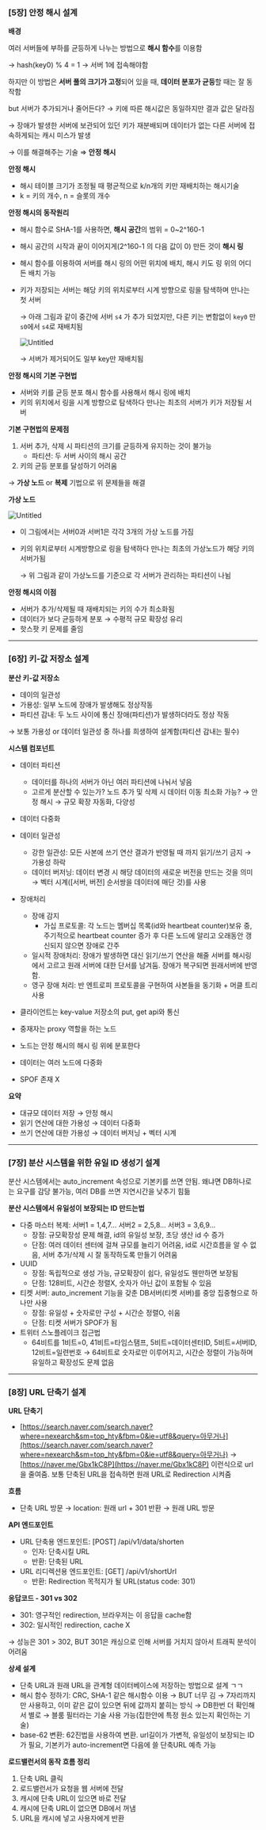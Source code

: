 ### [5장] 안정 해시 설계

**배경**

여러 서버들에 부하를 균등하게 나누는 방법으로 **해시 함수**를 이용함

→ hash(key0) % 4 = 1 → 서버 1에 접속해야함

하지만 이 방법은 **서버 풀의 크기가 고정**되어 있을 때, **데이터 분포가 균등**할 때는 잘 동작함

but 서버가 추가되거나 줄어든다? → 키에 따른 해시값은 동일하지만 결과 값은 달라짐

→ 장애가 발생한 서버에 보관되어 있던 키가 재분배되며 데이터가 없는 다른 서버에 접속하게되는 캐시 미스가 발생

→ 이를 해결해주는 기술 ⇒  **안정 해시**

**안정 해시**

- 해시 테이블 크기가 조정될 때 평균적으로 k/n개의 키만 재배치하는 해시기술
- k = 키의 개수, n = 슬롯의 개수

**안정 해시의 동작원리**

- 해시 함수로 SHA-1를 사용하면, **해시 공간**의 범위 = 0~2^160-1
- 해시 공간의 시작과 끝이 이어지게(2^160-1 의 다음 값이 0) 만든 것이 **해시 링**
- 해시 함수를 이용하여 서버를 해시 링의 어떤 위치에 배치, 해시 키도 링 위의 어디든 배치 가능
- 키가 저장되는 서버는 해당 키의 위치로부터 시계 방향으로 링을 탐색하며 만나는 첫 서버
    
    → 아래 그림과 같이 중간에 서버 `s4` 가 추가 되었지만, 다른 키는 변함없이 `key0` 만 `s0`에서 `s4`로 재배치됨
    
    ![Untitled](https://s3-us-west-2.amazonaws.com/secure.notion-static.com/3cf2f222-5aea-4dc7-96ab-92244f4e3a97/Untitled.png)
    
    → 서버가 제거되어도 일부 key만 재배치됨
    

**안정 해시의 기본 구현법**

- 서버와 키를 균등 분포 해시 함수를 사용해서 해시 링에 배치
- 키의 위치에서 링을 시계 방향으로 탐색하다 만나는 최초의 서버가 키가 저장될 서버

**기본 구현법의 문제점**

1. 서버 추가, 삭제 시 파티션의 크기를 균등하게 유지하는 것이 불가능
    - 파티션: 두 서버 사이의 해시 공간
2. 키의 균등 분포를 달성하기 어려움

→ **가상 노드** or **복제** 기법으로 위 문제들을 해결

**가상 노드**

![Untitled](https://s3-us-west-2.amazonaws.com/secure.notion-static.com/67af098a-0fa6-4591-9cb8-c7b4e2ca9d93/Untitled.png)

- 이 그림에서는 서버0과 서버1은 각각 3개의 가상 노드를 가짐
- 키의 위치로부터 시계방향으로 링을 탐색하다 만나는 최초의 가상노드가 해당 키의 서버가됨
    
    → 위 그림과 같이 가상노드를 기준으로 각 서버가 관리하는 파티션이 나뉨
    

**안정 해시의 이점**

- 서버가 추가/삭제될 때 재배치되는 키의 수가 최소화됨
- 데이터가 보다 균등하게 분포 → 수평적 규모 확장성 유리
- 핫스팟 키 문제를 줄임

---

### [6장] 키-값 저장소 설계

**분산 키-값 저장소**

- 데이의 일관성
- 가용성: 일부 노드에 장애가 발생해도 정상작동
- 파티션 감내: 두 노드 사이에 통신 장애(파티션)가 발생하더라도 정상 작동

→ 보통 가용성 or 데이터 일관성 중 하나를 희생하여 설계함(파티션 감내는 필수)

**시스템 컴포넌트**

- 데이터 파티션
    - 데이터를 하나의 서버가 아닌 여러 파티션에 나눠서 넣음
    - 고르게 분산할 수 있는가? 노드 추가 및 삭제 시 데이터 이동 최소화 가능?
    → 안정 해시 → 규모 확장 자동화, 다양성
- 데이터 다중화
- 데이터 일관성
    - 강한 일관성: 모든 사본에 쓰기 연산 결과가 반영될 때 까지 읽기/쓰기 금지 → 가용성 하락
    - 데이터 버저닝: 데이터 변경 시 해당 데이터의 새로운 버전을 만드는 것을 의미
    → 벡터 시계([서버, 버전] 순서쌍을 데이터에 매단 것)를 사용
- 장애처리
    - 장애 감지
        - 가십 프로토콜: 각 노드는 멤버십 목록(id와 heartbeat counter)보유 중, 주기적으로 heartbeat counter 증가 후 다른 노드에 알리고 오래동안 갱신되지 않으면 장애로 간주
    - 일시적 장애처리: 장애가 발생하면 대신 읽기/쓰기 연산을 해줄 서버를 해시링에서 고르고 원래 서버에 대한 단서를 남겨둠. 장애가 복구되면 원래서버에 반영함.
    - 영구 장애 처리: 반 엔트로피 프로토콜을 구현하여 사본들을 동기화 + 머클 트리 사용

- 클라이언트는 key-value 저장소의 put, get api와 통신
- 중재자는 proxy 역할을 하는 노드
- 노드는 안정 해시의 해시 링 위에 분포한다
- 데이터는 여러 노드에 다중화
- SPOF 존재 X

**요약**

- 대규모 데이터 저장 → 안정 해시
- 읽기 연산에 대한 가용성 → 데이터 다중화
- 쓰기 연산에 대한 가용성 → 데이터 버저닝 + 벡터 시계

---

### [7장] 분산 시스템을 위한 유일 ID 생성기 설계

분산 시스템에서는 auto_increment 속성으로 기본키를 쓰면 안됨. 왜냐면 DB하나로는 요구를 감당 불가능, 여러 DB를 쓰면 지연시간을 낮추기 힘듦

**분산 시스템에서 유일성이 보장되는 ID 만드는법**

- 다중 마스터 복제: 서버1 = 1,4,7… 서버2 = 2,5,8… 서버3 = 3,6,9…
    - 장점: 규모확장성 문제 해결, id의 유일성 보장, 초당 생산 id 수 증가
    - 단점: 여러 데이터 센터에 걸쳐 규모를 늘리기 어려움, id로 시간흐름을 알 수 없음, 서버 추가/삭제 시 잘 동작하도록 만들기 어려움
- UUID
    - 장점: 독립적으로 생성 가능, 규모확장이 쉽다, 유일성도 웬만하면 보장됨
    - 단점: 128비트, 시간순 정렬X, 숫자가 아닌 값이 포함될 수 있음
- 티켓 서버: auto_increment 기능을 갖춘 DB서버(티켓 서버)를 중앙 집중형으로 하나만 사용
    - 장점: 유일성 + 숫자로만 구성 + 시간순 정렬O, 쉬움
    - 단점: 티켓 서버가 SPOF가 됨
- 트위터 스노플레이크 접근법
    - 64비트를 1비트=0, 41비트=타임스탬프, 5비트=데이터센터ID, 5비트=서버ID, 12비트=일련번호
    → 64비트로 숫자로만 이루어지고, 시간순 정렬이 가능하며 유일하고 확장성도 문제 없음

---

### [8장] ****URL 단축기 설계****

**URL 단축기**

- [https://search.naver.com/search.naver?where=nexearch&sm=top_hty&fbm=0&ie=utf8&query=아무거나](https://search.naver.com/search.naver?where=nexearch&sm=top_hty&fbm=0&ie=utf8&query=아무거나) → [https://naver.me/Gbx1kC8P](https://naver.me/Gbx1kC8P)
이런식으로 url을 줄여줌. 보통 단축된 URL을 접속하면 원래 URL로 Redirection 시켜줌

**흐름**

- 단축 URL 방문 → location: 원래 url + 301 반환 → 원래 URL 방문

**API 엔드포인트**

- URL 단축용 엔드포인트: [POST] /api/v1/data/shorten
    - 인자: 단축시킬 URL
    - 반환: 단축된 URL
- URL 리디렉션용 엔드포인트: [GET] /api/v1/shortUrl
    - 반환: Redirection 목적지가 될 URL(status code: 301)

**응답코드 - 301 vs 302**

- 301: 영구적인 redirection, 브라우저는 이 응답을 cache함
- 302: 일시적인 redirection, cache X

→ 성능은 301 > 302, BUT 301은 캐싱으로 인해 서버를 거치지 않아서 트래픽 분석이 어려움

**상세 설계**

- 단축 URL과 원래 URL을 관계형 데이터베이스에 저장하는 방법으로 설계 ㄱㄱ
- 해시 함수 정하기: CRC, SHA-1 같은 해시함수 이용
→ BUT 너무 김 → 7자리까지만 사용하고, 이미 같은 값이 있으면 뒤에 값까지 붙히는 방식
→ DB한번 더 확인해서 별로 → 블룸 필터라는 기술 사용 가능(집한안에 특정 원소 있는지 확인하는 기술)
- base-62 변환: 62진법을 사용하여 변환. url길이가 가변적, 유일성이 보장되는 ID가 필요, 기본키가 auto-increment면 다음에 쓸 단축URL 예측 가능

**로드밸런서의 동작 흐름 정리**

1. 단축 URL 클릭
2. 로드밸런서가 요청을 웹 서버에 전달
3. 캐시에 단축 URL이 있으면 바로 전달
4. 캐시에 단축 URL이 없으면 DB에서 꺼냄
5. URL을 캐시에 넣고 사용자에게 반환

